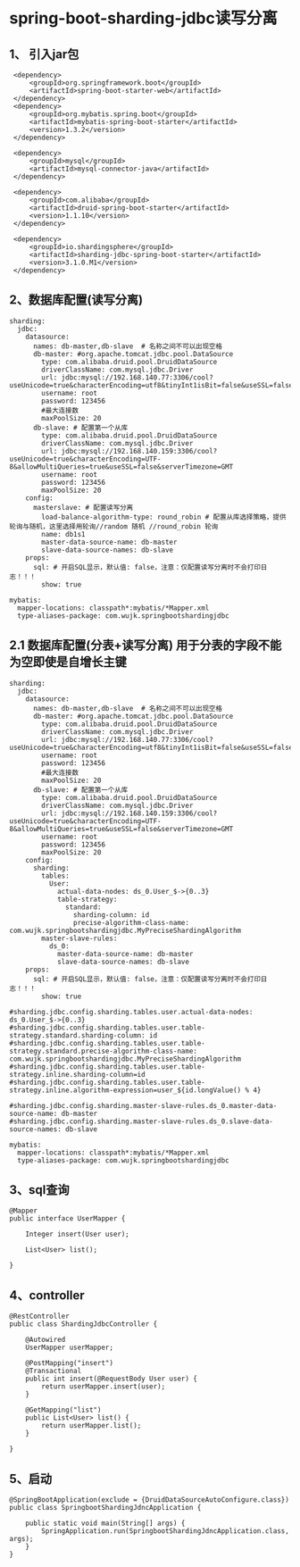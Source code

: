 # **spring-boot-sharding-jdbc读写分离**

1、 引入jar包
-
     <dependency>
         <groupId>org.springframework.boot</groupId>
         <artifactId>spring-boot-starter-web</artifactId>
     </dependency>
     <dependency>
         <groupId>org.mybatis.spring.boot</groupId>
         <artifactId>mybatis-spring-boot-starter</artifactId>
         <version>1.3.2</version>
     </dependency>

     <dependency>
         <groupId>mysql</groupId>
         <artifactId>mysql-connector-java</artifactId>
     </dependency>

     <dependency>
         <groupId>com.alibaba</groupId>
         <artifactId>druid-spring-boot-starter</artifactId>
         <version>1.1.10</version>
     </dependency>

     <dependency>
         <groupId>io.shardingsphere</groupId>
         <artifactId>sharding-jdbc-spring-boot-starter</artifactId>
         <version>3.1.0.M1</version>
     </dependency>
    
2、数据库配置(读写分离)
-
    sharding:
      jdbc:
        datasource:
          names: db-master,db-slave  # 名称之间不可以出现空格
          db-master: #org.apache.tomcat.jdbc.pool.DataSource
            type: com.alibaba.druid.pool.DruidDataSource
            driverClassName: com.mysql.jdbc.Driver
            url: jdbc:mysql://192.168.140.77:3306/cool?useUnicode=true&characterEncoding=utf8&tinyInt1isBit=false&useSSL=false&serverTimezone=GMT
            username: root
            password: 123456
            #最大连接数
            maxPoolSize: 20
          db-slave: # 配置第一个从库
            type: com.alibaba.druid.pool.DruidDataSource
            driverClassName: com.mysql.jdbc.Driver
            url: jdbc:mysql://192.168.140.159:3306/cool?useUnicode=true&characterEncoding=UTF-8&allowMultiQueries=true&useSSL=false&serverTimezone=GMT
            username: root
            password: 123456
            maxPoolSize: 20
        config:
          masterslave: # 配置读写分离
            load-balance-algorithm-type: round_robin # 配置从库选择策略，提供轮询与随机，这里选择用轮询//random 随机 //round_robin 轮询
            name: db1s1
            master-data-source-name: db-master
            slave-data-source-names: db-slave
        props:
          sql: # 开启SQL显示，默认值: false，注意：仅配置读写分离时不会打印日志！！！
            show: true
    
    mybatis:
      mapper-locations: classpath*:mybatis/*Mapper.xml
      type-aliases-package: com.wujk.springbootshardingjdbc
      
2.1 数据库配置(分表+读写分离) 用于分表的字段不能为空即使是自增长主键
-
    sharding:
      jdbc:
        datasource:
          names: db-master,db-slave  # 名称之间不可以出现空格
          db-master: #org.apache.tomcat.jdbc.pool.DataSource
            type: com.alibaba.druid.pool.DruidDataSource
            driverClassName: com.mysql.jdbc.Driver
            url: jdbc:mysql://192.168.140.77:3306/cool?useUnicode=true&characterEncoding=utf8&tinyInt1isBit=false&useSSL=false&serverTimezone=GMT
            username: root
            password: 123456
            #最大连接数
            maxPoolSize: 20
          db-slave: # 配置第一个从库
            type: com.alibaba.druid.pool.DruidDataSource
            driverClassName: com.mysql.jdbc.Driver
            url: jdbc:mysql://192.168.140.159:3306/cool?useUnicode=true&characterEncoding=UTF-8&allowMultiQueries=true&useSSL=false&serverTimezone=GMT
            username: root
            password: 123456
            maxPoolSize: 20
        config:
          sharding:
            tables:
              User:
                actual-data-nodes: ds_0.User_$->{0..3}
                table-strategy:
                  standard:
                    sharding-column: id
                    precise-algorithm-class-name: com.wujk.springbootshardingjdbc.MyPreciseShardingAlgorithm
            master-slave-rules:
              ds_0:
                master-data-source-name: db-master
                slave-data-source-names: db-slave
        props:
          sql: # 开启SQL显示，默认值: false，注意：仅配置读写分离时不会打印日志！！！
            show: true
    
    #sharding.jdbc.config.sharding.tables.user.actual-data-nodes: ds_0.User_$->{0..3}
    #sharding.jdbc.config.sharding.tables.user.table-strategy.standard.sharding-column: id
    #sharding.jdbc.config.sharding.tables.user.table-strategy.standard.precise-algorithm-class-name: com.wujk.springbootshardingjdbc.MyPreciseShardingAlgorithm
    #sharding.jdbc.config.sharding.tables.user.table-strategy.inline.sharding-column=id
    #sharding.jdbc.config.sharding.tables.user.table-strategy.inline.algorithm-expression=user_${id.longValue() % 4}
    
    #sharding.jdbc.config.sharding.master-slave-rules.ds_0.master-data-source-name: db-master
    #sharding.jdbc.config.sharding.master-slave-rules.ds_0.slave-data-source-names: db-slave
    
    mybatis:
      mapper-locations: classpath*:mybatis/*Mapper.xml
      type-aliases-package: com.wujk.springbootshardingjdbc
    
3、sql查询
-
    @Mapper
    public interface UserMapper {
    
        Integer insert(User user);
    
        List<User> list();
    
    }
    
4、controller
-
    @RestController
    public class ShardingJdbcController {
    
        @Autowired
        UserMapper userMapper;
    
        @PostMapping("insert")
        @Transactional
        public int insert(@RequestBody User user) {
            return userMapper.insert(user);
        }
    
        @GetMapping("list")
        public List<User> list() {
            return userMapper.list();
        }
    
    }
    
5、启动
-
    @SpringBootApplication(exclude = {DruidDataSourceAutoConfigure.class})
    public class SpringbootShardingJdncApplication {
    
        public static void main(String[] args) {
            SpringApplication.run(SpringbootShardingJdncApplication.class, args);
        }
    }